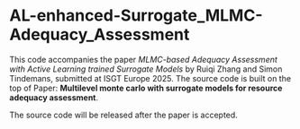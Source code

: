 # AL-enhanced-Surrogate_MLMC-Adequacy_Assessment

This code accompanies the paper *MLMC-based Adequacy Assessment with Active Learning trained Surrogate Models* by
Ruiqi Zhang and Simon Tindemans, submitted at ISGT Europe 2025. The source code is built on the top of Paper: **Multilevel monte carlo with surrogate models for resource adequacy assessment**.

The source code will be released after the paper is accepted.
